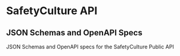 # SafetyCulture API
## JSON Schemas and OpenAPI Specs

JSON Schemas and OpenAPI specs for the SafetyCulture Public API